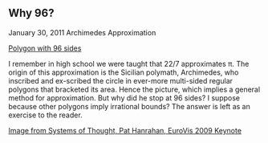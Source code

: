 ## Why 96?

January 30, 2011
Archimedes Approximation

[Polygon with 96 sides](./approx_pi.pdf)

I remember in high school we were taught that 22/7 approximates π. The origin of this approximation is the Sicilian polymath, Archimedes, who inscribed and ex-scribed the circle in ever-more multi-sided regular polygons that bracketed its area. Hence the picture, which implies a general method for approximation. But why did he stop at 96 sides? I suppose because other polygons imply irrational bounds? The answer is left as an exercise to the reader.

[Image from Systems of Thought, Pat Hanrahan, EuroVis 2009 Keynote](http://www.graphics.stanford.edu/~hanrahan/talks/thought.pdf)

